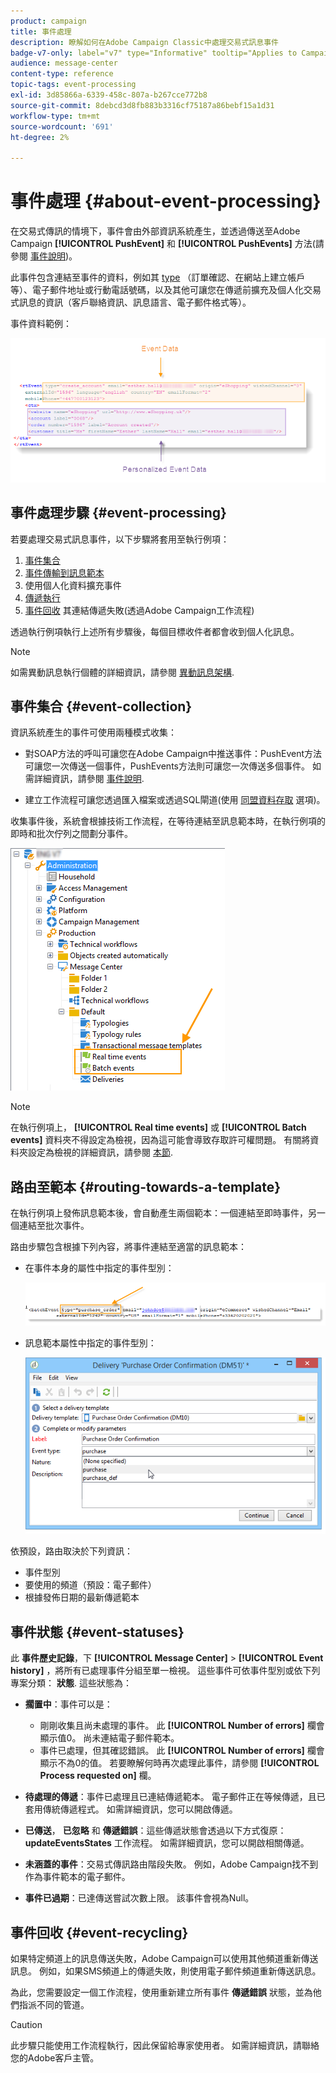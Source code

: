```yaml
---
product: campaign
title: 事件處理
description: 瞭解如何在Adobe Campaign Classic中處理交易式訊息事件
badge-v7-only: label="v7" type="Informative" tooltip="Applies to Campaign Classic v7 only"
audience: message-center
content-type: reference
topic-tags: event-processing
exl-id: 3d85866a-6339-458c-807a-b267cce772b8
source-git-commit: 8debcd3d8fb883b3316cf75187a86bebf15a1d31
workflow-type: tm+mt
source-wordcount: '691'
ht-degree: 2%

---
```


# 事件處理 {#about-event-processing}



在交易式傳訊的情境下，事件會由外部資訊系統產生，並透過傳送至Adobe Campaign **[!UICONTROL PushEvent]** 和 **[!UICONTROL PushEvents]** 方法(請參閱 [事件說明](../../message-center/using/event-description.md))。

此事件包含連結至事件的資料，例如其 [type](../../message-center/using/creating-event-types.md) （訂單確認、在網站上建立帳戶等）、電子郵件地址或行動電話號碼，以及其他可讓您在傳遞前擴充及個人化交易式訊息的資訊（客戶聯絡資訊、訊息語言、電子郵件格式等）。

事件資料範例：

![](assets/messagecenter_events_request_001.png)

## 事件處理步驟 {#event-processing}

若要處理交易式訊息事件，以下步驟將套用至執行例項：

1. [事件集合](#event-collection)
1. [事件傳輸到訊息範本](#routing-towards-a-template)
1. 使用個人化資料擴充事件
1. [傳遞執行](../../message-center/using/delivery-execution.md)
1. [事件回收](#event-recycling) 其連結傳遞失敗(透過Adobe Campaign工作流程)

透過執行例項執行上述所有步驟後，每個目標收件者都會收到個人化訊息。

>[!NOTE]
>
>如需異動訊息執行個體的詳細資訊，請參閱 [異動訊息架構](../../message-center/using/transactional-messaging-architecture.md).


## 事件集合 {#event-collection}

資訊系統產生的事件可使用兩種模式收集：

* 對SOAP方法的呼叫可讓您在Adobe Campaign中推送事件：PushEvent方法可讓您一次傳送一個事件，PushEvents方法則可讓您一次傳送多個事件。 如需詳細資訊，請參閱 [事件說明](../../message-center/using/event-description.md).

* 建立工作流程可讓您透過匯入檔案或透過SQL閘道(使用 [同盟資料存取](../../installation/using/about-fda.md) 選項)。

收集事件後，系統會根據技術工作流程，在等待連結至訊息範本時，在執行例項的即時和批次佇列之間劃分事件。

![](assets/messagecenter_events_queues_001.png)

>[!NOTE]
>
>在執行例項上， **[!UICONTROL Real time events]** 或 **[!UICONTROL Batch events]** 資料夾不得設定為檢視，因為這可能會導致存取許可權問題。 有關將資料夾設定為檢視的詳細資訊，請參閱 [本節](../../platform/using/access-management-folders.md).

## 路由至範本 {#routing-towards-a-template}

在執行例項上發佈訊息範本後，會自動產生兩個範本：一個連結至即時事件，另一個連結至批次事件。

路由步驟包含根據下列內容，將事件連結至適當的訊息範本：

* 在事件本身的屬性中指定的事件型別：

   ![](assets/messagecenter_event_type_001.png)

* 訊息範本屬性中指定的事件型別：

   ![](assets/messagecenter_event_type_002.png)

依預設，路由取決於下列資訊：

* 事件型別
* 要使用的頻道（預設：電子郵件）
* 根據發佈日期的最新傳遞範本

## 事件狀態 {#event-statuses}

此 **事件歷史記錄**，下 **[!UICONTROL Message Center]** > **[!UICONTROL Event history]** ，將所有已處理事件分組至單一檢視。 這些事件可依事件型別或依下列專案分類： **狀態**. 這些狀態為：

* **擱置中**：事件可以是：

   * 剛剛收集且尚未處理的事件。 此 **[!UICONTROL Number of errors]** 欄會顯示值0。 尚未連結電子郵件範本。
   * 事件已處理，但其確認錯誤。 此 **[!UICONTROL Number of errors]** 欄會顯示不為0的值。 若要瞭解何時再次處理此事件，請參閱 **[!UICONTROL Process requested on]** 欄。

* **待處理的傳遞**：事件已處理且已連結傳遞範本。 電子郵件正在等候傳遞，且已套用傳統傳遞程式。 如需詳細資訊，您可以開啟傳遞。
* **已傳送**， **已忽略** 和 **傳遞錯誤**：這些傳遞狀態會透過以下方式復原： **updateEventsStates** 工作流程。 如需詳細資訊，您可以開啟相關傳遞。
* **未涵蓋的事件**：交易式傳訊路由階段失敗。 例如，Adobe Campaign找不到作為事件範本的電子郵件。
* **事件已過期**：已達傳送嘗試次數上限。 該事件會視為Null。

## 事件回收 {#event-recycling}

如果特定頻道上的訊息傳送失敗，Adobe Campaign可以使用其他頻道重新傳送訊息。 例如，如果SMS頻道上的傳遞失敗，則使用電子郵件頻道重新傳送訊息。

為此，您需要設定一個工作流程，使用重新建立所有事件 **傳遞錯誤** 狀態，並為他們指派不同的管道。

>[!CAUTION]
>
>此步驟只能使用工作流程執行，因此保留給專家使用者。 如需詳細資訊，請聯絡您的Adobe客戶主管。